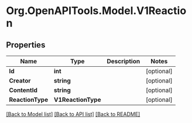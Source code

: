 # Org.OpenAPITools.Model.V1Reaction

## Properties

Name | Type | Description | Notes
------------ | ------------- | ------------- | -------------
**Id** | **int** |  | [optional] 
**Creator** | **string** |  | [optional] 
**ContentId** | **string** |  | [optional] 
**ReactionType** | **V1ReactionType** |  | [optional] 

[[Back to Model list]](../README.md#documentation-for-models) [[Back to API list]](../README.md#documentation-for-api-endpoints) [[Back to README]](../README.md)

